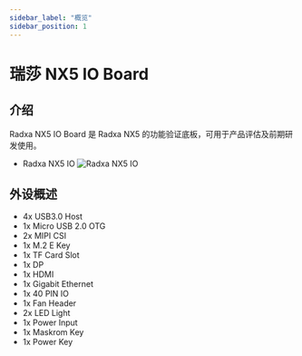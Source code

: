 ```yaml
---
sidebar_label: "概览"
sidebar_position: 1
---
```


# 瑞莎 NX5 IO Board

## 介绍

Radxa NX5 IO Board 是 Radxa NX5 的功能验证底板，可用于产品评估及前期研发使用。

- Radxa NX5 IO
  ![Radxa NX5 IO](/img/nx5/nx5-io/nx5-io-overview.webp)

## 外设概述

- 4x USB3.0 Host
- 1x Micro USB 2.0 OTG
- 2x MIPI CSI
- 1x M.2 E Key
- 1x TF Card Slot
- 1x DP
- 1x HDMI
- 1x Gigabit Ethernet
- 1x 40 PIN IO
- 1x Fan Header
- 2x LED Light
- 1x Power Input
- 1x Maskrom Key
- 1x Power Key
